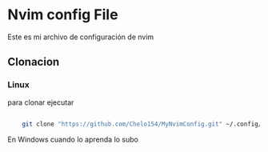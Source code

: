# Nvim config File

Este es mi archivo de configuración de nvim


## Clonacion

### Linux

para clonar ejecutar

```sh

	git clone "https://github.com/Chelo154/MyNvimConfig.git" ~/.config/ && mv MyNvimConfig nvim
```

En Windows cuando lo aprenda lo subo
